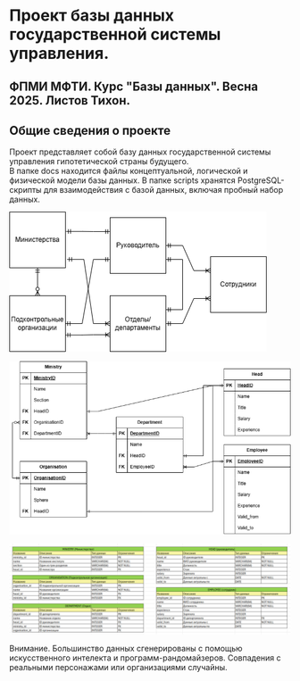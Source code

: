# Проект базы данных государственной системы управления.
## ФПМИ МФТИ. Курс "Базы данных". Весна 2025. Листов Тихон.

## Общие сведения о проекте
Проект представляет собой базу данных государственной системы управления гипотетической страны будущего.\
В папке docs находится файлы концептуальной, логической и физической модели базы данных.
В папке scripts хранятся PostgreSQL-скрипты для взаимодействия с базой данных, включая пробный набор данных.

![Концептуальная модель](docs/conceptual_model.png "Концептуальная модель")

![Логическая модель](docs/logical_model.png "Логическая модель")

![Физическая модель](docs/physical_model.png "Физическая модель")

Внимание. Большинство данных сгенерированы с помощью искусственного интелекта и программ-рандомайзеров. Совпадения с реальными персонажами или организациями случайны.
